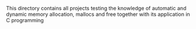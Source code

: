 This directory contains all projects testing the knowledge of automatic and dynamic memory allocation, mallocs and free together with its application in C programming

